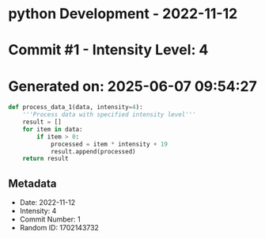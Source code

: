 ﻿# python Development - 2022-11-12
# Commit #1 - Intensity Level: 4
# Generated on: 2025-06-07 09:54:27
```python
def process_data_1(data, intensity=4):
    '''Process data with specified intensity level'''
    result = []
    for item in data:
        if item > 0:
            processed = item * intensity + 19
            result.append(processed)
    return result
```
## Metadata
- Date: 2022-11-12
- Intensity: 4
- Commit Number: 1
- Random ID: 1702143732
